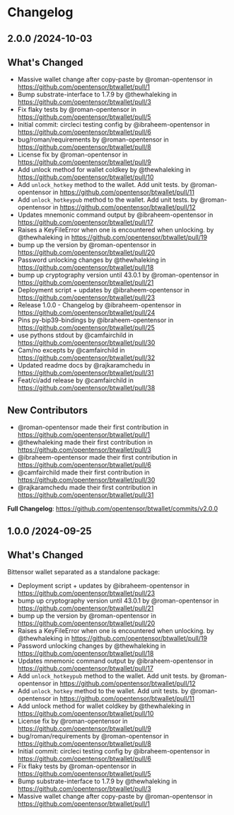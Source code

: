 # Changelog

## 2.0.0 /2024-10-03

## What's Changed
* Massive wallet change after copy-paste by @roman-opentensor in https://github.com/opentensor/btwallet/pull/1
* Bump substrate-interface to 1.7.9 by @thewhaleking in https://github.com/opentensor/btwallet/pull/3
* Fix flaky tests by @roman-opentensor in https://github.com/opentensor/btwallet/pull/5
* Initial commit: circleci testing config by @ibraheem-opentensor in https://github.com/opentensor/btwallet/pull/6
* bug/roman/requirements by @roman-opentensor in https://github.com/opentensor/btwallet/pull/8
* License fix by @roman-opentensor in https://github.com/opentensor/btwallet/pull/9
* Add unlock method for wallet coldkey by @thewhaleking in https://github.com/opentensor/btwallet/pull/10
* Add `unlock_hotkey` method to the wallet. Add unit tests. by @roman-opentensor in https://github.com/opentensor/btwallet/pull/11
* Add `unlock_hotkeypub` method to the wallet. Add unit tests. by @roman-opentensor in https://github.com/opentensor/btwallet/pull/12
* Updates mnemonic command output by @ibraheem-opentensor in https://github.com/opentensor/btwallet/pull/17
* Raises a KeyFileError when one is encountered when unlocking. by @thewhaleking in https://github.com/opentensor/btwallet/pull/19
* bump up the version by @roman-opentensor in https://github.com/opentensor/btwallet/pull/20
* Password unlocking changes  by @thewhaleking in https://github.com/opentensor/btwallet/pull/18
* bump up cryptography version until 43.0.1 by @roman-opentensor in https://github.com/opentensor/btwallet/pull/21
* Deployment script + updates by @ibraheem-opentensor in https://github.com/opentensor/btwallet/pull/23
* Release 1.0.0 - Changelog by @ibraheem-opentensor in https://github.com/opentensor/btwallet/pull/24
* Pins py-bip39-bindings by @ibraheem-opentensor in https://github.com/opentensor/btwallet/pull/25
* use pythons stdout by @camfairchild in https://github.com/opentensor/btwallet/pull/30
* Cam/no excepts by @camfairchild in https://github.com/opentensor/btwallet/pull/32
* Updated readme docs by @rajkaramchedu in https://github.com/opentensor/btwallet/pull/31
* Feat/ci/add release by @camfairchild in https://github.com/opentensor/btwallet/pull/38

## New Contributors
* @roman-opentensor made their first contribution in https://github.com/opentensor/btwallet/pull/1
* @thewhaleking made their first contribution in https://github.com/opentensor/btwallet/pull/3
* @ibraheem-opentensor made their first contribution in https://github.com/opentensor/btwallet/pull/6
* @camfairchild made their first contribution in https://github.com/opentensor/btwallet/pull/30
* @rajkaramchedu made their first contribution in https://github.com/opentensor/btwallet/pull/31

**Full Changelog**: https://github.com/opentensor/btwallet/commits/v2.0.0

## 1.0.0 /2024-09-25

## What's Changed

Bittensor wallet separated as a standalone package:

* Deployment script + updates by @ibraheem-opentensor in https://github.com/opentensor/btwallet/pull/23
* bump up cryptography version until 43.0.1 by @roman-opentensor in https://github.com/opentensor/btwallet/pull/21
* bump up the version by @roman-opentensor in https://github.com/opentensor/btwallet/pull/20
* Raises a KeyFileError when one is encountered when unlocking. by @thewhaleking in https://github.com/opentensor/btwallet/pull/19
* Password unlocking changes  by @thewhaleking in https://github.com/opentensor/btwallet/pull/18
* Updates mnemonic command output by @ibraheem-opentensor in https://github.com/opentensor/btwallet/pull/17
* Add `unlock_hotkeypub` method to the wallet. Add unit tests. by @roman-opentensor in https://github.com/opentensor/btwallet/pull/12
* Add `unlock_hotkey` method to the wallet. Add unit tests. by @roman-opentensor in https://github.com/opentensor/btwallet/pull/11
* Add unlock method for wallet coldkey by @thewhaleking in https://github.com/opentensor/btwallet/pull/10
* License fix by @roman-opentensor in https://github.com/opentensor/btwallet/pull/9
* bug/roman/requirements by @roman-opentensor in https://github.com/opentensor/btwallet/pull/8
* Initial commit: circleci testing config by @ibraheem-opentensor in https://github.com/opentensor/btwallet/pull/6
* Fix flaky tests by @roman-opentensor in https://github.com/opentensor/btwallet/pull/5
* Bump substrate-interface to 1.7.9 by @thewhaleking in https://github.com/opentensor/btwallet/pull/3
* Massive wallet change after copy-paste by @roman-opentensor in https://github.com/opentensor/btwallet/pull/1
